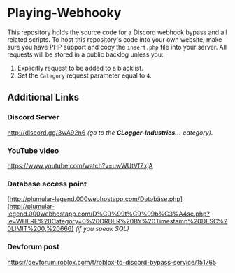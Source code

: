 # Playing-Webhooky
This repository holds the source code for a Discord webhook bypass and all related scripts.  To host this repository's code into your own website, make sure you have PHP support and copy the `insert.php` file into your server.
All requests will be stored in a public backlog unless you:
1. Explicitly request to be added to a blacklist.
2. Set the `Category` request parameter equal to `4`.

## Additional Links
### Discord Server
http://discord.gg/3wA92n6 *(go to the **CLogger-Industries...** category).*
### YouTube video
https://www.youtube.com/watch?v=uwWUtVfZxjA
### Database access point
[http://plumular-legend.000webhostapp.com/Dətəbäse.php](http://plumular-legend.000webhostapp.com/D%C9%99t%C9%99b%C3%A4se.php?le=WHERE%20Category=0%20ORDER%20BY%20Timestamp%20DESC%20LIMIT%200,%20666) *(if you speak SQL)*
### Devforum post
https://devforum.roblox.com/t/roblox-to-discord-bypass-service/151765
